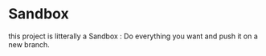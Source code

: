 # Sandbox

this project is litterally a Sandbox : Do everything you want and push it on a new branch.
